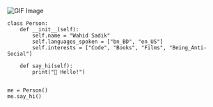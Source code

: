 ![GIF Image](https://media.giphy.com/media/9B8wYztAoe1zO/source.gif)

```
class Person:
    def __init__(self):
        self.name = "Wahid Sadik"
        self.languages_spoken = ["bn_BD", "en_US"]
        self.interests = ["Code", "Books", "Films", "Being_Anti-Social"]
    
    def say_hi(self):
        print("👋 Hello!")


me = Person()
me.say_hi()

```
